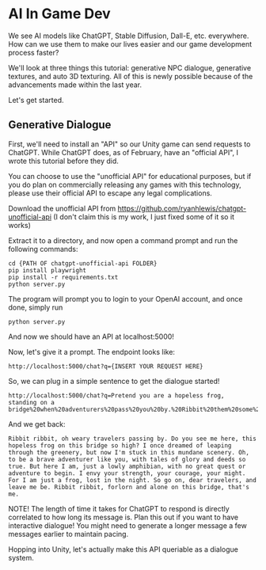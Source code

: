 # AI In Game Dev

We see AI models like ChatGPT, Stable Diffusion, Dall-E, etc. everywhere. 
How can we use them to make our lives easier and our game development process faster?

We'll look at three things this tutorial: generative NPC dialogue, generative textures, and auto 3D texturing.
All of this is newly possible because of the advancements made within the last year.

Let's get started.

## Generative Dialogue

First, we'll need to install an "API" so our Unity game can send requests to ChatGPT.
While ChatGPT does, as of February, have an "official API", I wrote this tutorial before they did.

You can choose to use the "unofficial API" for educational purposes, but if you do plan on commercially releasing
any games with this technology, please use their official API to escape any legal complications.

Download the unofficial API from https://github.com/ryanhlewis/chatgpt-unofficial-api
(I don't claim this is my work, I just fixed some of it so it works)

Extract it to a directory, and now open a command prompt and run the following commands:

```
cd {PATH OF chatgpt-unofficial-api FOLDER}
pip install playwright
pip install -r requirements.txt
python server.py
```

The program will prompt you to login to your OpenAI account, and once done, simply run

```
python server.py
```

And now we should have an API at localhost:5000!

Now, let's give it a prompt. The endpoint looks like:

```
http://localhost:5000/chat?q={INSERT YOUR REQUEST HERE}
```

So, we can plug in a simple sentence to get the dialogue started!

```
http://localhost:5000/chat?q=Pretend you are a hopeless frog,  standing on a bridge%20when%20adventurers%20pass%20you%20by.%20Ribbit%20them%20some%20despair!
```

And we get back:
```
Ribbit ribbit, oh weary travelers passing by. Do you see me here, this hopeless frog on this bridge so high? I once dreamed of leaping through the greenery, but now I'm stuck in this mundane scenery. Oh, to be a brave adventurer like you, with tales of glory and deeds so true. But here I am, just a lowly amphibian, with no great quest or adventure to begin. I envy your strength, your courage, your might. For I am just a frog, lost in the night. So go on, dear travelers, and leave me be. Ribbit ribbit, forlorn and alone on this bridge, that's me.
```

NOTE! The length of time it takes for ChatGPT to respond is directly correlated to how long its message is. Plan this out if you want to have interactive 
dialogue! You might need to generate a longer message a few messages earlier to maintain pacing.

Hopping into Unity, let's actually make this API queriable as a dialogue system.

